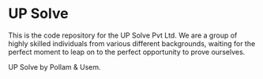 # UP Solve

This is the code repository for the UP Solve Pvt Ltd. 
We are a group of highly skilled individuals from various different backgrounds, waiting for the perfect moment to leap on to the perfect opportunity to prove ourselves.


UP Solve by Pollam & Usem.